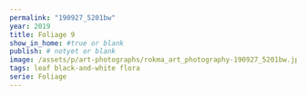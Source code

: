 ```yaml
---
permalink: "190927_5201bw"
year: 2019
title: Foliage 9
show_in_home: #true or blank
publish: # notyet or blank
image: /assets/p/art-photographs/rokma_art_photography-190927_5201bw.jpeg
tags: leaf black-and-white flora
serie: Foliage
---
```

